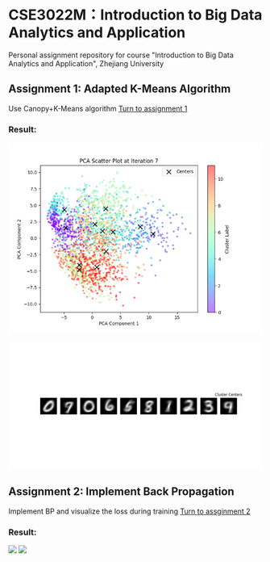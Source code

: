 # CSE3022M：Introduction to Big Data Analytics and Application
Personal assignment repository for course "Introduction to Big Data Analytics and Application", Zhejiang University

## Assignment 1: Adapted K-Means Algorithm
Use Canopy+K-Means algorithm
[Turn to assignment 1](https://github.com/ShinyueYao/ZJU_CSE3022M/tree/master/assignment_1)

### Result:

![](./assignment_1/asset/images/pca_scatter_plot_iteration_example.png)

![](./assignment_1/asset/images/cluster_centers_example.png)
## Assignment 2: Implement Back Propagation
Implement BP and visualize the loss during training
[Turn to assginment 2](https://github.com/ShinyueYao/ZJU_CSE3022M/tree/master/assignment_2)

### Result:

![](./assignment_2/asset/image/network_structure.jpg)
![](./assignment_2/asset/image/loss_epoch_10.png)
